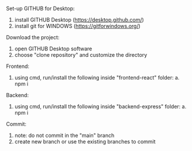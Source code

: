 Set-up GITHUB for Desktop:
  1. install GITHUB Desktop (https://desktop.github.com/)
  2. install git for WINDOWS (https://gitforwindows.org/)

Download the project:
  1. open GITHUB Desktop software
  2. choose "clone repository" and customize the directory

Frontend:
  1.  using cmd, run/install the following inside "frontend-react" folder:
    a. npm i

Backend:
  1.  using cmd, run/install the following inside "backend-express" folder:
    a. npm i

Commit:
  1. note: do not commit in the "main" branch
  2. create new branch or use the existing branches to commit
